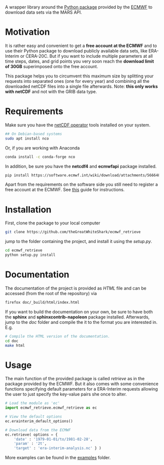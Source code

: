 A wrapper library around the [Python
package](https://software.ecmwf.int/wiki/display/WEBAPI/Access+ECMWF+Public+Datasets)
provided by the [ECMWF](https://software.ecmwf.int/wiki/) to download
data sets via the MARS API.

# Motivation

It is rather easy and convenient to get a **free account at the
ECMWF** and to use their Python package to download publicly 
available data sets, like ERA-Interim or CERA-20C. But if you want to
include multiple parameters at all time steps, dates, and grid
points you very soon reach the **download limit of 30GB** superimposed
onto the free account. 

This package helps you to circumvent this maximum size by splitting
your requests into separated ones (one for every year) and combining
all the downloaded netCDF files into a single file afterwards. Note:
**this only works with netCDF** and not with the GRIB data type.

# Requirements

Make sure you have the [netCDF
operator](http://nco.sourceforge.net/) tools installed on your system.

``` bash
## On Debian-based systems
sudo apt install nco
```
Or, if you are working with Anaconda

``` bash
conda install -c conda-forge nco
```

In addition, be sure you have the **netcdf4** and **ecmwfapi** package
installed.

``` bash
pip install https://software.ecmwf.int/wiki/download/attachments/56664858/ecmwf-api-client-python.tgz
```

Apart from the requirements on the software side you still need to
register a free account at the ECMWF. See
[this](https://software.ecmwf.int/wiki/display/WEBAPI/Access+ECMWF+Public+Datasets)
guide for instructions.

# Installation

First, clone the package to your local computer

``` bash
git clone https://github.com/theGreatWhiteShark/ecmwf_retrieve
```

jump to the folder containing the project, and install it using the
*setup.py*.

``` bash
cd ecmwf_retrieve
python setup.py install
```

# Documentation

The documentation of the project is provided as *HTML* file and can be
accessed (from the root of the repository) via

``` bash
firefox doc/_build/html/index.html
```

If you want to build the documentation on your own, be sure to have
both the **sphinx** and **sphinxcontrib-napoleon** package
installed. Afterwards, jump to the *doc* folder and compile the it to
the format you are interested in. E.g.

``` bash
# Compile the HTML version of the documentation.
cd doc
make html
```

# Usage

The main function of the provided package is called *retrieve* as in
the package provided by the ECMWF. But it also comes with some
convenience functions specifying default parameters for a ERA-Interim
requests allowing the user to just specify the key-value pairs she
once to alter.

``` python
# Load the module as 'ec'
import ecmwf_retrieve.ecmwf_retrieve as ec

# View the default options
ec.erainterim_default_options()

# Download data from the ECMWF
ec.retrieve( options = { 
	'date' : '1979-01-01/to/1981-02-28',
	'param' : '2t', 
	'target' : 'era-interim-analysis.nc' } )
```

More examples can be found in the [examples](examples/) folder.
